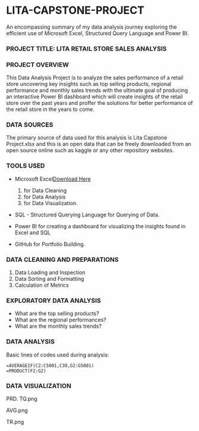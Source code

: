 # LITA-CAPSTONE-PROJECT
An encompassing summary of my data analysis journey exploring the efficient use of Microsoft Excel, Structured Query Language and Power BI.

### PROJECT TITLE: LITA RETAIL STORE SALES ANALYSIS

### PROJECT OVERVIEW
This Data Analysis Project is to analyze the sales performance of a retail store uncovering key insights such as top selling products, regional performance and monthly sales trends with the ultimate goal of producing an interactive Power BI dashboard which will create insights of the retail store over the past years and proffer the solutions for better  performance of the retail store in the years to come.

### DATA SOURCES
The primary source of data used for this analysis is Lita Capstone Project.xlsx and this is an open data that can be freely downloaded from an open source online such as kaggle or any other repository websites.

### TOOLS USED
- Microsoft Excel[Download Here](https://www.microsoft.com)
  1. for Data Cleaning
  2. for Data Analysis
  3. for Data Visualization.
     
- SQL - Structured Querying Language for Querying of Data.
- Power BI for creating a dashboard for visualizing the insights found in Excel and SQL
- GitHub for Portfolio Building.
  
### DATA CLEANING AND PREPARATIONS
 1. Data Loading and Inspection
 2. Data Sorting and Formatting
 3. Calculation of Metrics

### EXPLORATORY DATA ANALYSIS
 - What are the top selling products?
 - What are the regional performances?
 - What are the monthly sales trends?

### DATA ANALYSIS
Basic lines of codes used during analysis:

``` Microsoft Excel
=AVERAGEIF(C2:C5001,C30,G2:G5001)
=PRODUCT(F2:G2)
```

### DATA VISUALIZATION

PRD. TQ.png


AVG.png


TR.png
